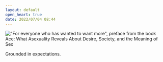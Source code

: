 ```yaml
---
layout: default
open_heart: true
date: 2022/07/04 08:44
---
```


!["For everyone who has wanted to want more", preface from the book Ace: What Asexuality Reveals About Desire, Society, and the Meaning of Sex](https://user-images.githubusercontent.com/1153134/177157016-553c631a-9a0a-47a0-8c5d-d84714c2d42e.JPG)

Grounded in expectations.
